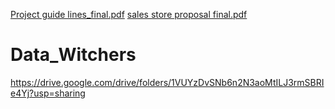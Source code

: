 [Project guide lines_final.pdf](https://github.com/user-attachments/files/18950595/Project.guide.lines_final.pdf)
[sales store proposal final.pdf](https://github.com/user-attachments/files/18950592/sales.store.proposal.final.pdf)
# Data_Witchers
https://drive.google.com/drive/folders/1VUYzDvSNb6n2N3aoMtILJ3rmSBRIe4Yj?usp=sharing

